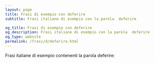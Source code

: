 ```yaml
---
layout: page
title: Frasi di esempio con deferire 
subtitle: Frasi italiane di esempio con la parola  deferire

og_title: Frasi di esempio con deferire 
og_description: Frasi italiane di esempio con la parola  deferire
og_type: website
permalink: /frasi/d/deferire.html
---
```


Frasi italiane di esempio contenenti la parola deferire:


